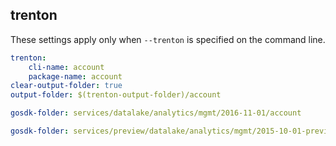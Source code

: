 
## trenton

These settings apply only when `--trenton` is specified on the command line.

``` yaml $(trenton)
trenton:
    cli-name: account
    package-name: account
clear-output-folder: true
output-folder: $(trenton-output-folder)/account
```

``` yaml $(tag) == 'package-2016-11' && $(trenton)
gosdk-folder: services/datalake/analytics/mgmt/2016-11-01/account
```

``` yaml $(tag) == 'package-2015-10-preview' && $(trenton)
gosdk-folder: services/preview/datalake/analytics/mgmt/2015-10-01-preview/account
```
